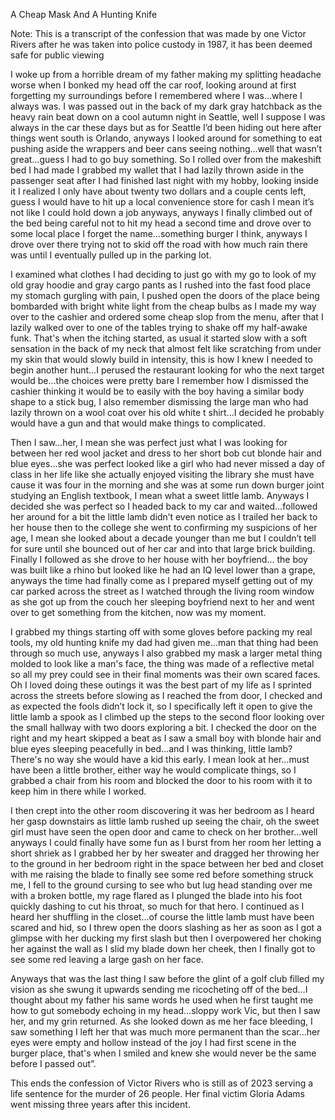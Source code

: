  

A Cheap Mask And A Hunting Knife

Note: This is a transcript of the confession that was made by one Victor Rivers after he was taken into police custody in 1987, it has been deemed safe for public viewing

I woke up from a horrible dream of my father making my splitting headache worse when I bonked my head off the car roof, looking around at first forgetting my surroundings before I remembered where I was…where I always was. I was passed out in the back of my dark gray hatchback as the heavy rain beat down on a cool autumn night in Seattle, well I suppose I was always in the car these days but as for Seattle I’d been hiding out here after things went south is Orlando, anyways I looked around for something to eat pushing aside the wrappers and beer cans seeing nothing…well that wasn’t great…guess I had to go buy something. So I rolled over from the makeshift bed I had made I grabbed my wallet that I had lazily thrown aside in the passenger seat after I had finished last night with my hobby, looking inside it I realized I only have about twenty two dollars and a couple cents left, guess I would have to hit up a local convenience store for cash I mean it’s not like I could hold down a job anyways, anyways I finally climbed out of the bed being careful not to hit my head a second time and drove over to some local place I forget the name…something burger I think, anyways I drove over there trying not to skid off the road with how much rain there was until I eventually pulled up in the parking lot.

I examined what clothes I had deciding to just go with my go to look of my old gray hoodie and gray cargo pants as I rushed into the fast food place my stomach gurgling with pain, I pushed open the doors of the place being bombarded with bright white light from the cheap bulbs as I made my way over to the cashier and ordered some cheap slop from the menu, after that I lazily walked over to one of the tables trying to shake off my half-awake funk. That's when the itching started, as usual it started slow with a soft sensation in the back of my neck that almost felt like scratching from under my skin that would slowly build in intensity, this is how I knew I needed to begin another hunt…I perused the restaurant looking for who the next target would be…the choices were pretty bare I remember how I dismissed the cashier thinking it would be to easily with the boy having a similar body shape to a stick bug, I also remember dismissing the large man who had lazily thrown on a wool coat over his old white t shirt…I decided he probably would have a gun and that would make things to complicated.

Then I saw…her, I mean she was perfect just what I was looking for between her red wool jacket and dress to her short bob cut blonde hair and blue eyes…she was perfect looked like a girl who had never missed a day of class in her life like she actually enjoyed visiting the library she must have cause it was four in the morning and she was at some run down burger joint studying an English textbook, I mean what a sweet little lamb. Anyways I decided she was perfect so I headed back to my car and waited…followed her around for a bit the little lamb didn’t even notice as I trailed her back to her house then to the college she went to confirming my suspicions of her age, I mean she looked about a decade younger than me but I couldn’t tell for sure until she bounced out of her car and into that large brick building. Finally I followed as she drove to her house with her boyfriend… the boy was built like a rhino but looked like he had an IQ level lower than a grape, anyways the time had finally come as I prepared myself getting out of my car parked across the street as I watched through the living room window as she got up from the couch her sleeping boyfriend next to her and went over to get something from the kitchen, now was my moment.

I grabbed my things starting off with some gloves before packing my real tools, my old hunting knife my dad had given me…man that thing had been through so much use, anyways I also grabbed my mask a larger metal thing molded to look like a man's face, the thing was made of a reflective metal so all my prey could see in their final moments was their own scared faces. Oh I loved doing these outings it was the best part of my life as I sprinted across the streets before slowing as I reached the from door, I checked and as expected the fools didn’t lock it, so I specifically left it open to give the little lamb a spook as I climbed up the steps to the second floor looking over the small hallway with two doors exploring a bit. I checked the door on the right and my heart skipped a beat as I saw a small boy with blonde hair and blue eyes sleeping peacefully in bed…and I was thinking, little lamb? There's no way she would have a kid this early. I mean look at her…must have been a little brother, either way he would complicate things, so I grabbed a chair from his room and blocked the door to his room with it to keep him in there while I worked.

I then crept into the other room discovering it was her bedroom as I heard her gasp downstairs as little lamb rushed up seeing the chair, oh the sweet girl must have seen the open door and came to check on her brother…well anyways I could finally have some fun as I burst from her room her letting a short shriek as I grabbed her by her sweater and dragged her throwing her to the ground in her bedroom right in the space between her bed and closet with me raising the blade to finally see some red before something struck me, I fell to the ground cursing to see who but lug head standing over me with a broken bottle, my rage flared as I plunged the blade into his foot quickly dashing to cut his throat, so much for that hero. I continued as I heard her shuffling in the closet…of course the little lamb must have been scared and hid, so I threw open the doors slashing as her as soon as I got a glimpse with her ducking my first slash but then I overpowered her choking her against the wall as I slid my blade down her cheek, then I finally got to see some red leaving a large gash on her face.

Anyways that was the last thing I saw before the glint of a golf club filled my vision as she swung it upwards sending me ricocheting off of the bed…I thought about my father his same words he used when he first taught me how to gut somebody echoing in my head…sloppy work Vic, but then I saw her, and my grin returned. As she looked down as me her face bleeding, I saw something I left her that was much more permanent than the scar…her eyes were empty and hollow instead of the joy I had first scene in the burger place, that's when I smiled and knew she would never be the same before I passed out”.

This ends the confession of Victor Rivers who is still as of 2023 serving a life sentence for the murder of 26 people. Her final victim Gloria Adams went missing three years after this incident.